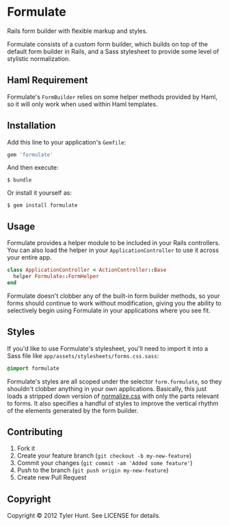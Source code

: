 # Formulate

Rails form builder with flexible markup and styles.

Formulate consists of a custom form builder, which builds on top of the default
form builder in Rails, and a Sass stylesheet to provide some level of stylistic
normalization.


## Haml Requirement

Formulate's `FormBuilder` relies on some helper methods provided by Haml, so
it will only work when used within Haml templates.


## Installation

Add this line to your application's `Gemfile`:

``` ruby
gem 'formulate'
```

And then execute:

    $ bundle

Or install it yourself as:

    $ gem install formulate


## Usage

Formulate provides a helper module to be included in your Rails controllers.
You can also load the helper in your `ApplicationController` to use it across
your entire app.

``` ruby
class ApplicationController < ActionController::Base
  helper Formulate::FormHelper
end
```

Formulate doesn't clobber any of the built-in form builder methods, so your
forms should continue to work without modification, giving you the ability to
selectively begin using Formulate in your applications where you see fit.


## Styles

If you'd like to use Formulate's stylesheet, you'll need to import it into a
Sass file like `app/assets/stylesheets/forms.css.sass`:

``` sass
@import formulate
```

Formulate's styles are all scoped under the selector `form.formulate`, so they
shouldn't clobber anything in your own applications. Basically, this just loads
a stripped down version of [normalize.css] with only the parts relevant to
forms. It also specifies a handful of styles to improve the vertical rhythm of
the elements generated by the form builder.

[normalize.css]: http://git.io/normalize


## Contributing

1. Fork it
2. Create your feature branch (`git checkout -b my-new-feature`)
3. Commit your changes (`git commit -am 'Added some feature'`)
4. Push to the branch (`git push origin my-new-feature`)
5. Create new Pull Request


## Copyright

Copyright © 2012 Tyler Hunt. See LICENSE for details.
